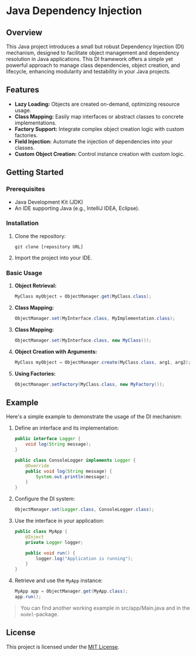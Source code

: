 # Java Dependency Injection 

## Overview
This Java project introduces a small but robust Dependency Injection (DI) mechanism,
designed to facilitate object management and dependency resolution in Java 
applications. This DI framework offers a simple yet powerful approach to manage
class dependencies, object creation, and lifecycle, enhancing modularity and 
testability in your Java projects.

## Features
- **Lazy Loading:** Objects are created on-demand, optimizing resource usage.
- **Class Mapping:** Easily map interfaces or abstract classes to concrete implementations.
- **Factory Support:** Integrate complex object creation logic with custom factories.
- **Field Injection:** Automate the injection of dependencies into your classes.
- **Custom Object Creation:** Control instance creation with custom logic.

## Getting Started

### Prerequisites
- Java Development Kit (JDK)
- An IDE supporting Java (e.g., IntelliJ IDEA, Eclipse).

### Installation
1. Clone the repository:
   ```
   git clone [repository URL]
   ```
2. Import the project into your IDE.

### Basic Usage
1. **Object Retrieval:**
   ```java
   MyClass myObject = ObjectManager.get(MyClass.class);
   ```

2. **Class Mapping:**
   ```java
   ObjectManager.set(MyInterface.class, MyImplementation.class);
   ```

3. **Class Mapping:**
   ```java
   ObjectManager.set(MyInterface.class, new MyClass());
   ```

3. **Object Creation with Arguments:**
   ```java
   MyClass myObject = ObjectManager.create(MyClass.class, arg1, arg2);
   ```

4. **Using Factories:**
   ```java
   ObjectManager.setFactory(MyClass.class, new MyFactory());
   ```

## Example
Here's a simple example to demonstrate the usage of the DI mechanism:

1. Define an interface and its implementation:
   ```java
   public interface Logger {
       void log(String message);
   }

   public class ConsoleLogger implements Logger {
       @Override
       public void log(String message) {
           System.out.println(message);
       }
   }
   ```

2. Configure the DI system:
   ```java
   ObjectManager.set(Logger.class, ConsoleLogger.class);
   ```

3. Use the interface in your application:
   ```java
   public class MyApp {
       @Inject
       private Logger logger;

       public void run() {
           logger.log("Application is running");
       }
   }
   ```

4. Retrieve and use the `MyApp` instance:
   ```java
   MyApp app = ObjectManager.get(MyApp.class);
   app.run();
   ```

> You can find another working example in src/app/Main.java and in the `model`-package.

## License
This project is licensed under the [MIT License](LICENSE).
